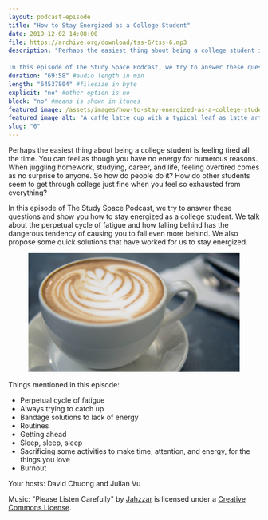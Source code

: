 ```yaml
---
layout: podcast-episode
title: "How to Stay Energized as a College Student"
date: 2019-12-02 14:08:00
file: https://archive.org/download/tss-6/tss-6.mp3
description: "Perhaps the easiest thing about being a college student is feeling tired all the time. You can feel as though you have no energy for numerous reasons. When juggling homework, studying, career, and life, feeling overtired comes as no surprise to anyone. So how do people do it? How do other students seem to get through college just fine when you feel so exhausted from everything? 

In this episode of The Study Space Podcast, we try to answer these questions and show you how to stay energized as a college student. We talk about the perpetual cycle of fatigue and how falling behind has the dangerous tendency of causing you to fall even more behind. We also propose some quick solutions that have worked for us to stay energized."
duration: "69:58" #audio length in min
length: "64537804" #filesize in byte
explicit: "no" #other option is no
block: "no" #means is shown in itunes
featured_image: /assets/images/how-to-stay-energized-as-a-college-student/latte.jpg
featured_image_alt: "A caffe latte cup with a typical leaf as latte art"
slug: "6"
---
```


Perhaps the easiest thing about being a college student is feeling tired all the time. You can feel as though you have no energy for numerous reasons. When juggling homework, studying, career, and life, feeling overtired comes as no surprise to anyone. So how do people do it? How do other students seem to get through college just fine when you feel so exhausted from everything?

In this episode of The Study Space Podcast, we try to answer these questions and show you how to stay energized as a college student. We talk about the perpetual cycle of fatigue and how falling behind has the dangerous tendency of causing you to fall even more behind. We also propose some quick solutions that have worked for us to stay energized.

<figure class="figure">
    <img src="/assets/images/how-to-stay-energized-as-a-college-student/latte.jpg" alt="A caffe latte cup with a typical leaf as latte art" class="mx-auto mt-5 mb-2 d-block w-75" />
</figure>

Things mentioned in this episode:

-   Perpetual cycle of fatigue
-   Always trying to catch up
-   Bandage solutions to lack of energy
-   Routines
-   Getting ahead
-   Sleep, sleep, sleep
-   Sacrificing some activities to make time, attention, and energy, for the things you love
-   Burnout

Your hosts: David Chuong and Julian Vu

Music: "Please Listen Carefully" by [Jahzzar](https://soundcloud.com/jahzzar) is licensed under a [Creative Commons License](http://creativecommons.org/licenses/by-sa/3.0/).
